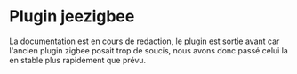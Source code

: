 # Plugin jeezigbee


La documentation est en cours de redaction, le plugin est sortie avant car l'ancien plugin zigbee posait trop de soucis, nous avons donc passé celui la en stable plus rapidement que prévu.
